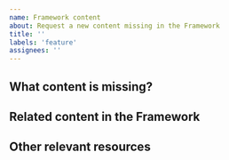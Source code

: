 ```yaml
---
name: Framework content 
about: Request a new content missing in the Framework
title: ''
labels: 'feature'
assignees: ''
---
```


## What content is missing?

## Related content in the Framework

## Other relevant resources 

